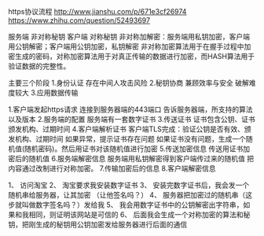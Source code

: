 https协议流程
http://www.jianshu.com/p/671e3cf26974
https://www.zhihu.com/question/52493697

服务端 非对称秘钥
客户端 对称秘钥
非对称加解密：服务端用私钥加密，客户端用公钥解密；客户端用公钥加密，私钥解密
非对称加密算法用于在握手过程中加密生成的密码，对称加密算法用于对真正传输的数据进行加密，而HASH算法用于验证数据的完整性。

主要三个阶段
1.身份认证 存在中间人攻击风险
2.秘钥协商 兼顾效率与安全 破解难度较大
3.应用数据传输



1.客户端发起https请求
连接到服务器端的443端口
告诉服务器端，所支持的算法以及版本
2.服务端的配置
服务端有一套数字证书
3.传送证书
证书包含公钥、证书颁发机构、过期时间
4.客户端解析证书
客户端TLS完成：验证公钥是否有效、颁发机构、过期时间
如果异常，提示证书存在问题
如果证书没有问题，生成一个随机值(随机密码)。然后用证书对该随机值进行加密
5.传送加密信息
  传送用证书加密后的随机值
6.服务端解密信息
服务端用私钥解密得到客户端传过来的随机值
把内容通过改制进行对称加密。
7.传输加密后的信息
8.客户端解密信息





1、 访问淘宝
2、 淘宝要求我安装数字证书
3、 安装完数字证书后，我会发一个随机串给服务器，让其加密 （让他签名吗？）
4、 服务器把加密过的随机串（这步就叫做数字签名吗？）发给我
5、 我会用数字证书中的公钥解密出字符串，如果和我相同，则证明该网站是可信的
6、 后面我会生成一个对称加密的算法和秘钥，把刚生成的秘钥用公钥加密发给服务器进行后面的通信